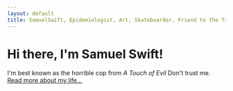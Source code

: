 ```yaml
---
layout: default
title: SamuelSwift, Epidemiologist, Art, Skateboarder, Friend to the Trees
---
```

<div class="blurb">
	<h1>Hi there, I'm Samuel Swift!</h1>
	<p>I'm best known as the horrible cop from <em>A Touch of Evil</em> Don't trust me. <a href="/about">Read more about my life...</a></p>
</div><!-- /.blurb -->

